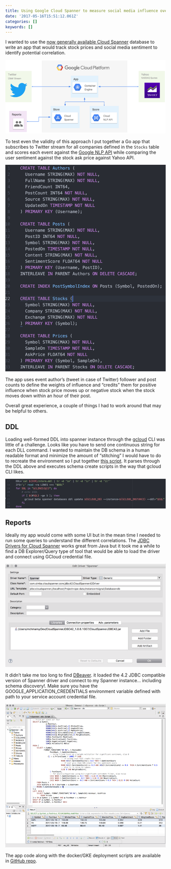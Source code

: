 ```yaml
---
title: Using Google Cloud Spanner to measure social media influence over stock market
date: '2017-05-16T15:51:12.061Z'
categories: []
keywords: []
---
```


I wanted to use the [now generally available Cloud Spanner](https://cloudplatform.googleblog.com/2017/05/Cloud-Spanner-is-now-production-ready-let-the-migrations-begin.html) database to write an app that would track stock prices and social media sentiment to identify potential correlation.

![](/images/1__xGWhGM____d__LluxeXMRBpmg.png)

To test even the validity of this approach I put together a Go app that subscribes to Twitter stream for all companies defined in the `Stocks` table and scores each event against the [Google NLP API](https://cloud.google.com/natural-language/) while comparing the user sentiment against the stock ask price against Yahoo API.

![](/images/1__KoAeJf5QAV__pC2i6Tn3kBA.png)

The app uses event author’s (tweet in case of Twitter) follower and post counts to define the weights of influence and “credits” them for positive influence when stock price moves up or negative stock when the stock moves down within an hour of their post.

Overall great experience, a couple of things I had to work around that may be helpful to others.

## DDL

Loading well-formed DDL into spanner instance through the [gcloud](https://cloud.google.com/sdk/downloads) CLI was little of a challenge. Looks like you have to send one continuous string for each DLL command. I wanted to maintain the DB schema in a human readable format and minimize the amount of “stitching” I would have to do to recreate the environment so I put together [this script](https://github.com/mchmarny/tsignal/blob/master/scripts/setup.sh). It parses through the DDL above and executes schema create scripts in the way that gcloud CLI likes.

![](/images/1__abph6Y2peKec5gn5tx6WyQ.png)

## Reports

Ideally my app would come with some UI but in the mean time I needed to run some queries to understand the different correlations. The [JDBC Drivers for Cloud Spanner](https://cloud.google.com/spanner/docs/partners/drivers) works great from Java but it took me a while to find a DB Explorer/Query type of tool that would be able to load the driver and connect using GCloud credential file.

![](/images/1__NGQheSx0VcZ8bLCs0Lc9fQ.png)

It didn’t take me too long to find [DBeaver](http://dbeaver.jkiss.org/). it loaded the 4.2 JDBC compatible version of Spanner driver and connect to my Spanner instance… including schema discovery!. Make sure you have the GOOGLE\_APPLICATION\_CREDENTIALS environment variable defined with path to your service account credential file.

![](/images/1__onXRSbsuS5ILkQy33IoYzg.png)

The app code along with the docker/GKE deployment scripts are available in [GitHub repo](https://github.com/mchmarny/tsignal).
